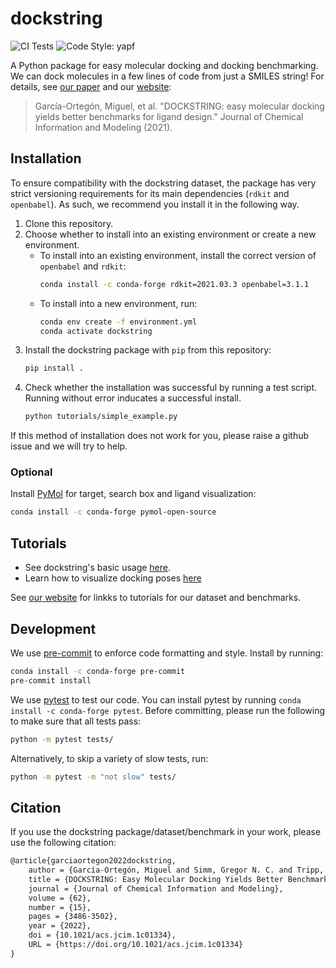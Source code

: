 # dockstring

![CI Tests](https://github.com/mgarort/dockstring/workflows/Install%20conda%20env%20and%20run%20pytest./badge.svg?branch=main)
![Code Style: yapf](https://img.shields.io/badge/code%20style-yapf-orange.svg)

A Python package for easy molecular docking and docking benchmarking.
We can dock molecules in a few lines of code from just a SMILES string!
For details, see [our paper](https://pubs.acs.org/doi/full/10.1021/acs.jcim.1c01334)
and our [website](https://dockstring.github.io/):

> García-Ortegón, Miguel, et al. "DOCKSTRING: easy molecular docking yields better benchmarks for ligand design." Journal of Chemical Information and Modeling (2021).

## Installation

To ensure compatibility with the dockstring dataset,
the package has very strict versioning requirements
for its main dependencies (`rdkit` and `openbabel`).
As such, we recommend you install it in the following way.

1. Clone this repository.
1. Choose whether to install into an existing environment or create a new environment.
    - To install into an existing environment, install the correct version of `openbabel` and `rdkit`:
      ```bash
      conda install -c conda-forge rdkit=2021.03.3 openbabel=3.1.1
      ```
    - To install into a new environment, run:
      ```bash
      conda env create -f environment.yml
      conda activate dockstring
      ```
1. Install the dockstring package with `pip` from this repository:
   ```bash
   pip install .
   ```
1. Check whether the installation was successful by running a test script.
   Running without error inducates a successful install.
   ```bash
   python tutorials/simple_example.py
   ```

If this method of installation does not work for you, please raise a github issue and we will try to help.

### Optional

Install [PyMol](https://pymol.org/) for target, search box and ligand visualization:
```bash
conda install -c conda-forge pymol-open-source 
```

## Tutorials

- See dockstring's basic usage [here](tutorials/1_docking_risperidone_against_DRD2.ipynb).
- Learn how to visualize docking poses [here](tutorials/2_visualizing_dataset_poses.ipynb)

See [our website](https://dockstring.github.io/) for linkks to tutorials for
our dataset and benchmarks.

## Development

We use [pre-commit](https://pre-commit.com/) to enforce code formatting and style.
Install by running:

```bash
conda install -c conda-forge pre-commit
pre-commit install
```

We use [pytest](https://docs.pytest.org) to test our code.
You can install pytest by running `conda install -c conda-forge pytest`.
Before committing, please run the following to make sure that all tests pass:

```bash
python -m pytest tests/
```

Alternatively, to skip a variety of slow tests, run:

```bash
python -m pytest -m "not slow" tests/
```

## Citation

If you use the dockstring package/dataset/benchmark in your work,
please use the following citation:

```tex
@article{garciaortegon2022dockstring,
    author = {García-Ortegón, Miguel and Simm, Gregor N. C. and Tripp, Austin J. and Hernández-Lobato, José Miguel and Bender, Andreas and Bacallado, Sergio},
    title = {DOCKSTRING: Easy Molecular Docking Yields Better Benchmarks for Ligand Design},
    journal = {Journal of Chemical Information and Modeling},
    volume = {62},
    number = {15},
    pages = {3486-3502},
    year = {2022},
    doi = {10.1021/acs.jcim.1c01334},
    URL = {https://doi.org/10.1021/acs.jcim.1c01334}
}
```
